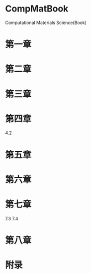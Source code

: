 # CompMatBook
Computational Materials Science(Book)

# 第一章



# 第二章


# 第三章


# 第四章

4.2 

# 第五章

# 第六章


# 第七章
7.3
7.4 

# 第八章

# 附录
